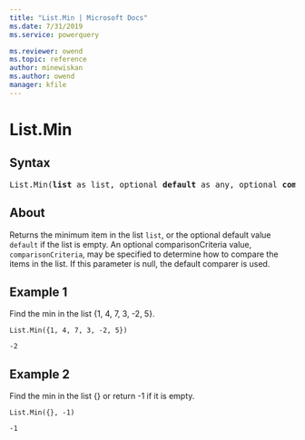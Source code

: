 ```yaml
---
title: "List.Min | Microsoft Docs"
ms.date: 7/31/2019
ms.service: powerquery

ms.reviewer: owend
ms.topic: reference
author: minewiskan
ms.author: owend
manager: kfile
---
```

# List.Min

## Syntax

<pre>
List.Min(<b>list</b> as list, optional <b>default</b> as any, optional <b>comparisonCriteria</b> as any, optional <b>includeNulls</b> as nullable logical) as any
</pre>
  
## About  
Returns the minimum item in the list `list`, or the optional default value `default` if the list is empty. An optional comparisonCriteria value, `comparisonCriteria`, may be specified to determine how to compare the items in the list. If this parameter is null, the default comparer is used.

## Example 1
Find the min in the list {1, 4, 7, 3, -2, 5}.

```powerquery-m
List.Min({1, 4, 7, 3, -2, 5})
```

`-2`

## Example 2
Find the min in the list {} or return -1 if it is empty. 

```powerquery-m
List.Min({}, -1)
```

`-1`
